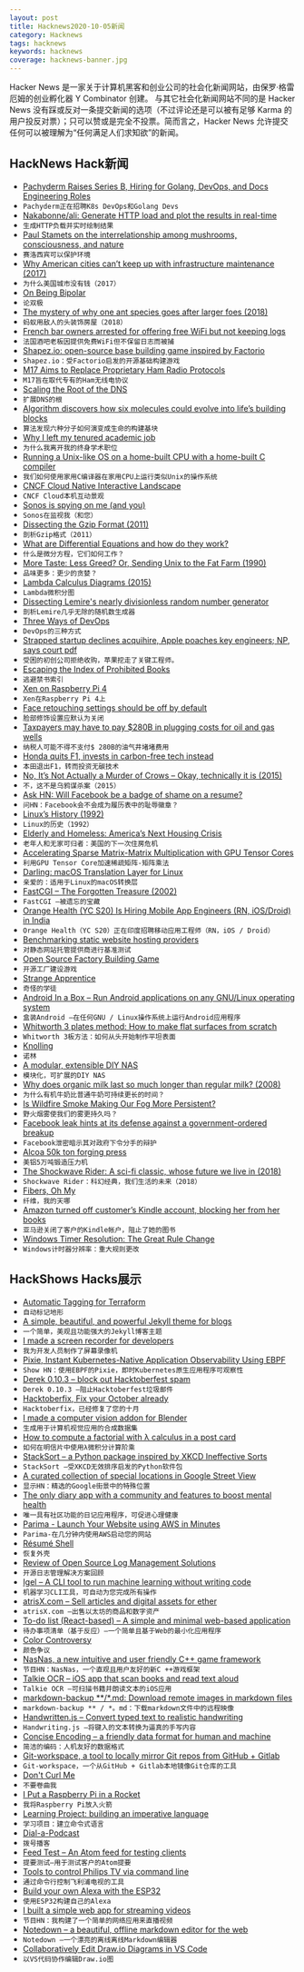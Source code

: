 ```yaml
---
layout: post
title: Hacknews2020-10-05新闻
category: Hacknews
tags: hacknews
keywords: hacknews
coverage: hacknews-banner.jpg
---
```


Hacker News 是一家关于计算机黑客和创业公司的社会化新闻网站，由保罗·格雷厄姆的创业孵化器 Y Combinator 创建。
与其它社会化新闻网站不同的是 Hacker News 没有踩或反对一条提交新闻的选项（不过评论还是可以被有足够 Karma 的用户投反对票）；只可以赞或是完全不投票。简而言之，Hacker News 允许提交任何可以被理解为“任何满足人们求知欲”的新闻。

## HackNews Hack新闻


- [Pachyderm Raises Series B, Hiring for Golang, DevOps, and Docs Engineering Roles](https://jobs.lever.co/pachyderm/)
- `Pachyderm正在招聘K8s DevOps和Golang Devs`
- [Nakabonne/ali: Generate HTTP load and plot the results in real-time](https://github.com/nakabonne/ali)
- `生成HTTP负载并实时绘制结果`
- [Paul Stamets on the interrelationship among mushrooms, consciousness, and nature](http://nautil.us/issue/90/something-green/how-psilocybin-can-save-the-environment)
- `赛洛西宾可以保护环境`
- [Why American cities can’t keep up with infrastructure maintenance (2017)](https://www.strongtowns.org/journal/2017/1/9/the-real-reason-your-city-has-no-money)
- `为什么美国城市没有钱（2017）`
- [On Being Bipolar](https://thewalrus.ca/on-being-bipolar/)
- `论双极`
- [The mystery of why one ant species goes after larger foes (2018)](https://www.nationalgeographic.com/animals/2018/11/ants-head-hunters-attack-trap-jaw-enemies-nests/)
- `蚂蚁用敌人的头装饰房屋（2018）`
- [French bar owners arrested for offering free WiFi but not keeping logs](https://www.cozyit.com/french-bar-owners-arrested-for-offering-free-wifi-but-not-keeping-logs/)
- `法国酒吧老板因提供免费WiFi但不保留日志而被捕`
- [Shapez.io: open-source base building game inspired by Factorio](https://shapez.io/)
- `Shapez.io：受Factorio启发的开源基础构建游戏`
- [M17 Aims to Replace Proprietary Ham Radio Protocols](https://hackaday.com/2020/10/02/m17-aims-to-replace-proprietary-ham-radio-protocols/)
- `M17旨在取代专有的Ham无线电协议`
- [Scaling the Root of the DNS](https://www.potaroo.net/ispcol/2020-09/root.html)
- `扩展DNS的根`
- [Algorithm discovers how six molecules could evolve into life’s building blocks](https://www.chemistryworld.com/news/algorithm-discovers-how-six-simple-molecules-could-evolve-into-lifes-building-blocks/4012505.article)
- `算法发现六种分子如何演变成生命的构建基块`
- [Why I left my tenured academic job](https://reyammer.io/blog/2020/10/03/the-good-the-bad-and-the-bye-bye-why-i-left-my-tenured-academic-job/)
- `为什么我离开我的终身学术职位`
- [Running a Unix-like OS on a home-built CPU with a home-built C compiler](https://fuel.edby.coffee/posts/how-we-ported-xv6-os-to-a-home-built-cpu-with-a-home-built-c-compiler/)
- `我们如何使用家用C编译器在家用CPU上运行类似Unix的操作系统`
- [CNCF Cloud Native Interactive Landscape](https://landscape.cncf.io/)
- `CNCF Cloud本机互动景观`
- [Sonos is spying on me (and you)](https://blog.gingerlime.com/2020/sonos-is-spying-on-me-and-you/)
- `Sonos在监视我（和您）`
- [Dissecting the Gzip Format (2011)](http://www.infinitepartitions.com/cgi-bin/showarticle.cgi?article=art001)
- `剖析Gzip格式（2011）`
- [What are Differential Equations and how do they work?](https://backreaction.blogspot.com/2020/10/what-are-differential-equations-and-how_3.html)
- `什么是微分方程，它们如何工作？`
- [More Taste: Less Greed? Or, Sending Unix to the Fat Farm (1990)](http://history.dcs.ed.ac.uk/archive/os/emas/docs/taste/)
- `品味更多：更少的贪婪？`
- [Lambda Calculus Diagrams (2015)](https://tromp.github.io/cl/diagrams.html)
- `Lambda微积分图`
- [Dissecting Lemire's nearly divisionless random number generator](https://veryseriousblog.com/posts/dissecting-lemire)
- `剖析Lemire几乎无除的随机数生成器`
- [Three Ways of DevOps](https://ermetic.com/whats-new/blog/the-three-ways-of-devops/)
- `DevOps的三种方式`
- [Strapped startup declines acquihire, Apple poaches key engineers; NP, says court pdf](https://cases.justia.com/california/court-of-appeal/2020-h044395.pdf)
- `受困的初创公司拒绝收购，苹果挖走了关键工程师。 `
- [Escaping the Index of Prohibited Books](https://www.laphamsquarterly.org/roundtable/escaping-index-prohibited-books)
- `逃避禁书索引`
- [Xen on Raspberry Pi 4](https://xenproject.org/2020/09/29/xen-on-raspberry-pi-4-adventures/)
- `Xen在Raspberry Pi 4上`
- [Face retouching settings should be off by default](https://blog.google/outreach-initiatives/digital-wellbeing/more-controls-selfie-filters/)
- `脸部修饰设置应默认为关闭`
- [Taxpayers may have to pay $280B in plugging costs for oil and gas wells](https://carbontracker.org/taxpayers-may-have-to-pay-280-billion-in-onshore-plugging-costs-for-oil-and-gas-wells/)
- `纳税人可能不得不支付$ 280B的油气井堵堵费用`
- [Honda quits F1, invests in carbon-free tech instead](https://arstechnica.com/cars/2020/10/honda-shocks-f1-says-it-will-quit-the-sport-after-2021/)
- `本田退出F1，转而投资无碳技术`
- [No, It’s Not Actually a Murder of Crows – Okay, technically it is (2015)](https://www.audubon.org/news/no-its-not-actually-murder-crows)
- `不，这不是乌鸦谋杀案（2015）`
- [Ask HN: Will Facebook be a badge of shame on a resume?](item?id=24683361)
- `问HN：Facebook会不会成为履历表中的耻辱徽章？`
- [Linux’s History (1992)](https://www.cs.cmu.edu/~awb/linux.history.html)
- `Linux的历史（1992）`
- [Elderly and Homeless: America’s Next Housing Crisis](https://www.nytimes.com/2020/09/30/magazine/homeless-seniors-elderly.html)
- `老年人和无家可归者：美国的下一次住房危机`
- [Accelerating Sparse Matrix-Matrix Multiplication with GPU Tensor Cores](https://arxiv.org/abs/2009.14600)
- `利用GPU Tensor Core加速稀疏矩阵-矩阵乘法`
- [Darling: macOS Translation Layer for Linux](https://www.darlinghq.org/)
- `亲爱的：适用于Linux的macOS转换层`
- [FastCGI – The Forgotten Treasure (2002)](http://www.nongnu.org/fastcgi/)
- `FastCGI –被遗忘的宝藏`
- [Orange Health (YC S20) Is Hiring Mobile App Engineers (RN, iOS/Droid) in India](https://www.orangehealth.in/jobs/experienced-mobile-app-engineer-(ios%2Fandroid%2Freact-native)-)
- `Orange Health（YC S20）正在印度招聘移动应用工程师（RN，iOS / Droid）`
- [Benchmarking static website hosting providers](https://www.savjee.be/2020/05/benchmarking-static-website-hosting-providers/)
- `对静态网站托管提供商进行基准测试`
- [Open Source Factory Building Game](https://github.com/tobspr/shapez.io)
- `开源工厂建设游戏`
- [Strange Apprentice](https://lrb.co.uk/the-paper/v42/n19/t.j.-clark/strange-apprentice)
- `奇怪的学徒`
- [Android In a Box – Run Android applications on any GNU/Linux operating system](https://anbox.io/)
- `盒装Android –在任何GNU / Linux操作系统上运行Android应用程序`
- [Whitworth 3 plates method: How to make flat surfaces from scratch](https://ericweinhoffer.com/blog/2017/7/30/the-whitworth-three-plates-method)
- `Whitworth 3板方法：如何从头开始制作平坦表面`
- [Knolling](https://andri.yngvason.is/knolling.html)
- `诺林`
- [A modular, extensible DIY NAS](https://blog.georgovassilis.com/2020/04/01/building-the-perfect-cheap-diy-nas/)
- `模块化，可扩展的DIY NAS`
- [Why does organic milk last so much longer than regular milk? (2008)](https://www.scientificamerican.com/article/experts-organic-milk-lasts-longer/)
- `为什么有机牛奶比普通牛奶可持续更长的时间？ `
- [Is Wildfire Smoke Making Our Fog More Persistent?](https://cliffmass.blogspot.com/2020/10/is-wildfire-smoke-making-our-fog-more.html)
- `野火烟雾使我们的雾更持久吗？`
- [Facebook leak hints at its defense against a government-ordered breakup](https://www.engadget.com/facebook-government-antitrust-breakup-defense-214554210.html)
- `Facebook泄密暗示其对政府下令分手的辩护`
- [Alcoa 50k ton forging press](https://en.wikipedia.org/wiki/Alcoa_50,000_ton_forging_press)
- `美铝5万吨锻造压力机`
- [The Shockwave Rider: A sci-fi classic, whose future we live in (2018)](https://factordaily.com/john-brunners-the-shockwave-rider-a-sci-fi-classic-from-the-past-whose-future-we-live-in/)
- `Shockwave Rider：科幻经典，我们生活的未来（2018）`
- [Fibers, Oh My](https://graphitemaster.github.io/fibers/)
- `纤维，我的天哪`
- [Amazon turned off customer’s Kindle account, blocking her from her books](https://www.nbcnews.com/technolog/you-dont-own-your-kindle-books-amazon-reminds-customer-1C6626211)
- `亚马逊关闭了客户的Kindle帐户，阻止了她的图书`
- [Windows Timer Resolution: The Great Rule Change](https://randomascii.wordpress.com/2020/10/04/windows-timer-resolution-the-great-rule-change/)
- `Windows计时器分辨率：重大规则更改`


## HackShows Hacks展示

- [ Automatic Tagging for Terraform](https://github.com/env0/terratag)
- `自动标记地形`
- [ A simple, beautiful, and powerful Jekyll theme for blogs](https://github.com/vszhub/not-pure-poole)
- `一个简单，美观且功能强大的Jekyll博客主题`
- [ I made a screen recorder for developers](https://vasai.app)
- `我为开发人员制作了屏幕录像机`
- [ Pixie, Instant Kubernetes-Native Application Observability Using EBPF](https://pixielabs.ai)
- `Show HN：使用EBPF的Pixie，即时Kubernetes原生应用程序可观察性`
- [ Derek 0.10.3 – block out Hacktoberfest spam](https://github.com/alexellis/derek/releases/tag/0.10.3)
- `Derek 0.10.3 –阻止Hacktoberfest垃圾邮件`
- [ Hacktoberfix, Fix your October already](https://github.com/SanketDG/hacktoberfix)
- `Hacktoberfix，已经修复了您的十月`
- [ I made a computer vision addon for Blender](https://github.com/Cartucho/vision_blender)
- `生成用于计算机视觉应用的合成数据集`
- [ How to compute a factorial with λ calculus in a post card](http://lambdaway.free.fr/lambdawalks/?view=lambdafact)
- `如何在明信片中使用λ微积分计算阶乘`
- [ StackSort – a Python package inspired by XKCD Ineffective Sorts](https://github.com/buckley-w-david/stacksort)
- `StackSort –受XKCD无效排序启发的Python软件包`
- [ A curated collection of special locations in Google Street View](https://streetviews.earth)
- `显示HN：精选的Google街景中的特殊位置`
- [ The only diary app with a community and features to boost mental health](https://www.goodnightjournal.com/)
- `唯一具有社区功能的日记应用程序，可促进心理健康`
- [ Parima - Launch Your Website using AWS in Minutes](https://github.com/formkiq/parima)
- `Parima-在几分钟内使用AWS启动您的网站`
- [ Résumé Shell](https://feelqah.github.io/)
- `恢复外壳`
- [ Review of Open Source Log Management Solutions](https://github.com/vlev/open-source-log-management-solutions)
- `开源日志管理解决方案回顾`
- [ Igel – A CLI tool to run machine learning without writing code](https://github.com/nidhaloff/igel)
- `机器学习CLI工具，可自动为您完成所有操作`
- [ atrisX.com – Sell articles and digital assets for ether](https://atrisx.com?ref=hn)
- `atrisX.com –出售以太坊的商品和数字资产`
- [ To-do list (React-based) – A simple and minimal web-based application](https://github.com/AbubakerSaeed/react-todo-list/)
- `待办事项清单（基于反应）–一个简单且基于Web的最小化应用程序`
- [ Color Controversy](https://colorcontroversy.com)
- `颜色争议`
- [ NasNas, a new intuitive and user friendly C++ game framework](https://github.com/Madour/NasNas)
- `节目HN：NasNas，一个直观且用户友好的新C ++游戏框架`
- [ Talkie OCR – iOS app that scan books and read text aloud](https://apps.apple.com/us/app/id1512795289)
- `Talkie OCR –可扫描书籍并朗读文本的iOS应用`
- [ markdown-backup **/*.md: Download remote images in markdown files](https://github.com/gunar/markdown-backup)
- `markdown-backup ** / *。md：下载markdown文件中的远程映像`
- [ Handwritten.js – Convert typed text to realistic handwriting](https://alias-rahil.github.io/handwritten.js/)
- `Handwriting.js –将键入的文本转换为逼真的手写内容`
- [ Concise Encoding – a friendly data format for human and machine](https://concise-encoding.org)
- `简洁的编码：人机友好的数据格式`
- [ Git-workspace, a tool to locally mirror Git repos from GitHub + Gitlab](https://github.com/orf/git-workspace/)
- `Git-workspace，一个从GitHub + Gitlab本地镜像Git仓库的工具`
- [ Don't Curl Me](https://dont-curl.me)
- `不要卷曲我`
- [ I Put a Raspberry Pi in a Rocket](https://johnjonesfour.com/2020/10/04/model-rocket-telemetry-part-2/)
- `我将Raspberry Pi放入火箭`
- [ Learning Project: building an imperative language](item?id=24678479)
- `学习项目：建立命令式语言`
- [ Dial-a-Podcast](https://www.dialapodcast.com)
- `拨号播客`
- [ Feed Test – An Atom feed for testing clients](https://feed-test.kevincox.ca/)
- `提要测试–用于测试客户的Atom提要`
- [ Tools to control Philips TV via command line](https://github.com/arzzen/philips-tv)
- `通过命令行控制飞利浦电视的工具`
- [ Build your own Alexa with the ESP32](https://youtu.be/re-dSV_a0tM)
- `使用ESP32构建自己的Alexa`
- [ I built a simple web app for streaming videos](https://peer-flix.herokuapp.com)
- `节目HN：我构建了一个简单的网络应用来直播视频`
- [ Notedown – a beautiful, offline markdown editor for the web](https://notedown.vasanthv.com)
- `Notedown –一个漂亮的离线离线Markdown编辑器`
- [ Collaboratively Edit Draw.io Diagrams in VS Code](https://github.com/hediet/vscode-drawio/blob/8d7bce826184e98fdccef1fad17dd78abb29090d/README.md#collaboratively-edit-or-present-diagrams)
- `以VS代码协作编辑Draw.io图`

